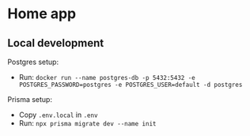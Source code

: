 # Home app

## Local development

Postgres setup:
- Run: `docker run --name postgres-db -p 5432:5432 -e POSTGRES_PASSWORD=postgres -e POSTGRES_USER=default -d postgres`

Prisma setup:
- Copy `.env.local` in `.env`
- Run: `npx prisma migrate dev --name init`
